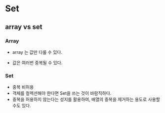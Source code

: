 # Set

## array vs set  



### Array

- array 는 값만 다룰 수 있다.

- 값은 여러번 중복될 수 있다.



### Set

- 중복 비허용
- 객체를 컬렉션해야 한다면 Set을 쓰는 것이 바람직하다.
- 중복을 허용하지 않는다는 성지를 활용하여, 배열의 중복을 제거하는 용도로 사용할 수도 있다. 

